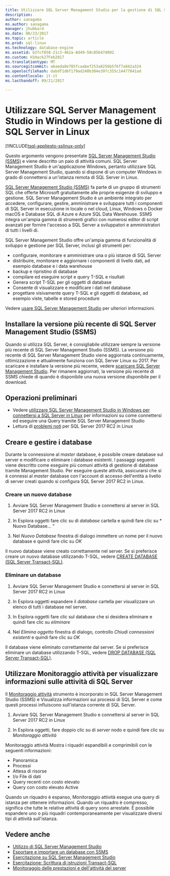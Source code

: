 ```yaml
---
title: Utilizzare SQL Server Management Studio per la gestione di SQL Server in Linux | Documenti Microsoft
description: 
author: sanagama
ms.author: sanagama
manager: jhubbard
ms.date: 08/23/2017
ms.topic: article
ms.prod: sql-linux
ms.technology: database-engine
ms.assetid: b2fcf858-21c3-462a-8d49-50c85647d092
ms.custom: H1Hack27Feb2017
ms.translationtype: MT
ms.sourcegitcommit: a6aeda8e785fcaabef253a8256b5f6f7a842a324
ms.openlocfilehash: dabdf1d6f179ad240b304e39fc355c14477841ad
ms.contentlocale: it-it
ms.lasthandoff: 09/21/2017

---
```

# <a name="use-sql-server-management-studio-on-windows-to-manage-sql-server-on-linux"></a>Utilizzare SQL Server Management Studio in Windows per la gestione di SQL Server in Linux

[!INCLUDE[tsql-appliesto-sslinux-only](../includes/tsql-appliesto-sslinux-only.md)]

Questo argomento vengono presentate [SQL Server Management Studio (SSMS)](/sql-docs/docs/ssms/sql-server-management-studio-ssms) e viene descritto un paio di attività comuni. SQL Server Management Studio è un'applicazione Windows, pertanto utilizzare SQL Server Management Studio, quando si dispone di un computer Windows in grado di connettersi a un'istanza remota di SQL Server in Linux.

[SQL Server Management Studio (SSMS)](/sql-docs/docs/ssms/sql-server-management-studio-ssms) fa parte di un gruppo di strumenti SQL che offerte Microsoft gratuitamente alle proprie esigenze di sviluppo e gestione. SQL Server Management Studio è un ambiente integrato per accedere, configurare, gestire, amministrare e sviluppare tutti i componenti di SQL Server in esecuzione in locale o nel cloud, Linux, Windows o Docker macOS e Database SQL di Azure e Azure SQL Data Warehouse. SSMS integra un'ampia gamma di strumenti grafici con numerosi editor di script avanzati per fornire l'accesso a SQL Server a sviluppatori e amministratori di tutti i livelli di.

SQL Server Management Studio offre un'ampia gamma di funzionalità di sviluppo e gestione per SQL Server, inclusi gli strumenti per:

- configurare, monitorare e amministrare una o più istanze di SQL Server
- distribuire, monitorare e aggiornare i componenti di livello dati, ad esempio database e i data warehouse
- backup e ripristino di database
- compilare ed eseguire script e query T-SQL e risultati
- Genera script T-SQL per gli oggetti di database
- Consente di visualizzare e modificare i dati nel database
- progettare visivamente query T-SQL e gli oggetti di database, ad esempio viste, tabelle e stored procedure

Vedere [usare SQL Server Management Studio](https://msdn.microsoft.com/en-us/library/ms174173.aspx) per ulteriori informazioni.

## <a name="install-the-newest-version-of-sql-server-management-studio-ssms"></a>Installare la versione più recente di SQL Server Management Studio (SSMS)

Quando si utilizza SQL Server, è consigliabile utilizzare sempre la versione più recente di SQL Server Management Studio (SSMS). La versione più recente di SQL Server Management Studio viene aggiornata continuamente, ottimizzazione e attualmente funziona con SQL Server Linux su 2017. Per scaricare e installare la versione più recente, vedere [scaricare SQL Server Management Studio](/sql-docs/docs/ssms/download-sql-server-management-studio-ssms). Per rimanere aggiornati, la versione più recente di SSMS chiede di quando è disponibile una nuova versione disponibile per il download. 

## <a name="before-you-begin"></a>Operazioni preliminari
- Vedere [utilizzare SQL Server Management Studio in Windows per connettersi a SQL Server in Linux](sql-server-linux-develop-use-ssms.md) per informazioni su come connettersi ed eseguire una Query tramite SQL Server Management Studio
- Lettura di [problemi noti](sql-server-linux-release-notes.md) per SQL Server 2017 RC2 in Linux

## <a name="create-and-manage-databases"></a>Creare e gestire i database
Durante la connessione al *master* database, è possibile creare database sul server e modificare o eliminare i database esistenti. I passaggi seguenti viene descritto come eseguire più comuni attività di gestione di database tramite Management Studio. Per eseguire queste attività, assicurarsi che si è connessi al *master* database con l'account di accesso dell'entità a livello di server creati quando si configura SQL Server 2017 RC2 in Linux.

### <a name="create-a-new-database"></a>Creare un nuovo database

1. Avviare SQL Server Management Studio e connettersi al server in SQL Server 2017 RC2 in Linux

2. In Esplora oggetti fare clic su di *database* cartella e quindi fare clic su * Nuovo Database... "

3. Nel *Nuovo Database* finestra di dialogo immettere un nome per il nuovo database e quindi fare clic su *OK*

Il nuovo database viene creato correttamente nel server. Se si preferisce creare un nuovo database utilizzando T-SQL, vedere [CREATE DATABASE (SQL Server Transact-SQL)](/sql-docs/docs/t-sql/statements/create-database-sql-server-transact-sql).

### <a name="drop-a-database"></a>Eliminare un database

1. Avviare SQL Server Management Studio e connettersi al server in SQL Server 2017 RC2 in Linux

2. In Esplora oggetti espandere il *database* cartella per visualizzare un elenco di tutti i database nel server.

3. In Esplora oggetti fare clic sul database che si desidera eliminare e quindi fare clic su *eliminare*

4. Nel *Elimina oggetto* finestra di dialogo, controllo *Chiudi connessioni esistenti* e quindi fare clic su *OK*

Il database viene eliminato correttamente dal server. Se si preferisce eliminare un database utilizzando T-SQL, vedere [DROP DATABASE (SQL Server Transact-SQL)](/sql-docs/docs/t-sql/statements/drop-database-transact-sql).

## <a name="use-activity-monitor-to-see-information-about-sql-server-activity"></a>Utilizzare Monitoraggio attività per visualizzare informazioni sulle attività di SQL Server

Il [Monitoraggio attività](/sql-docs/docs/relational-databases/performance-monitor/activity-monitor) strumento è incorporato in SQL Server Management Studio (SSMS) e Visualizza informazioni sui processi di SQL Server e come questi processi influiscono sull'istanza corrente di SQL Server.

1. Avviare SQL Server Management Studio e connettersi al server in SQL Server 2017 RC2 in Linux

2. In Esplora oggetti, fare doppio clic su di *server* nodo e quindi fare clic su *Monitoraggio attività*

Monitoraggio attività Mostra i riquadri espandibili e comprimibili con le seguenti informazioni:
- Panoramica
- Processi
- Attesa di risorse
- I/o File di dati
- Query recenti con costo elevato
- Query con costo elevato Active

Quando un riquadro è espanso, Monitoraggio attività esegue una query di istanza per ottenere informazioni. Quando un riquadro è compresso, significa che tutte le relative attività di query sono arrestate. È possibile espandere uno o più riquadri contemporaneamente per visualizzare diversi tipi di attività sull'istanza.

## <a name="see-also"></a>Vedere anche
- [Utilizzo di SQL Server Management Studio](https://msdn.microsoft.com/en-us/library/ms174173.aspx)
- [Esportare e importare un database con SSMS](sql-server-linux-migrate-ssms.md)
- [Esercitazione su SQL Server Management Studio](https://msdn.microsoft.com/en-us/library/bb934498.aspx)
- [Esercitazione: Scrittura di istruzioni Transact-SQL](/sql-docs/docs/t-sql/tutorial-writing-transact-sql-statements)
- [Monitoraggio delle prestazioni e dell'attività del server](/sql-docs/docs/relational-databases/performance/server-performance-and-activity-monitoring)

